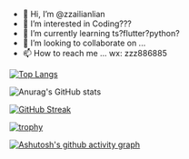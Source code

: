 - 👋 Hi, I’m @zzailianlian
- 👀 I’m interested in Coding???
- 🌱 I’m currently learning ts?flutter?python?
- 💞️ I’m looking to collaborate on ...
- 📫 How to reach me ...
wx: zzz886885

[![Top Langs](https://github-readme-stats.vercel.app/api/top-langs/?username=zzailianlian&layout=compact)](https://github.com/anuraghazra/github-readme-stats)

![Anurag's GitHub stats](https://github-readme-stats.vercel.app/api?username=zzailianlian&show_icons=true&theme=onedark)

[![GitHub Streak](https://github-readme-streak-stats.herokuapp.com/?user=zzailianlian)](https://git.io/streak-stats)

[![trophy](https://github-profile-trophy.vercel.app/?username=zzailianlian&theme=onedark)](https://github.com/ryo-ma/github-profile-trophy)

[![Ashutosh's github activity graph](https://activity-graph.herokuapp.com/graph?username=zzailianlian&theme=react-dark)](https://github.com/ashutosh00710/github-readme-activity-graph)

<!---
zzailianlian/zzailianlian is a ✨ special ✨ repository because its `README.md` (this file) appears on your GitHub profile.
You can click the Preview link to take a look at your changes.
--->
